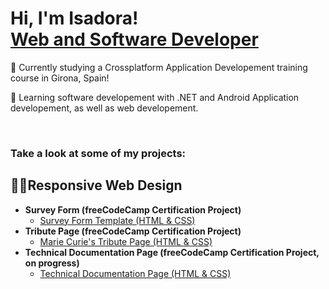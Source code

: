 <h1>Hi, I'm Isadora! <br/><a href="https://www.linkedin.com/in/isadora-dos-santos/">Web and Software Developer</a></h1>

<p>🔭 Currently studying a Crossplatform Application Developement training course in Girona, Spain!</p>
<p>🌱 Learning software developement with .NET and Android Application developement, as well as web developement.</p><br>
<h3>Take a look at some of my projects: </h3>

<h2>👨‍💻Responsive Web Design</h2>

- <b>Survey Form (freeCodeCamp Certification Project) </b>
  - [Survey Form Template (HTML & CSS)](https://github.com/codingisads/survey-form-freeCodeCamp)
- <b>Tribute Page (freeCodeCamp Certification Project) </b>
  - [Marie Curie's Tribute Page (HTML & CSS)](https://github.com/codingisads/tribute-page-freecodecamp)
- <b>Technical Documentation Page (freeCodeCamp Certification Project, on progress) </b>
  - [Technical Documentation Page (HTML & CSS)](https://github.com/codingisads/technical-documentation-page-freeCodeCamp)



<!--
**codingisads/codingisads** is a ✨ _special_ ✨ repository because its `README.md` (this file) appears on your GitHub profile.

Here are some ideas to get you started:

- 🔭 I’m currently working on ...
- 🌱 I’m currently learning ...
- 👯 I’m looking to collaborate on ...
- 🤔 I’m looking for help with ...
- 💬 Ask me about ...
- 📫 How to reach me: ...
- 😄 Pronouns: ...
- ⚡ Fun fact: ...
-->
